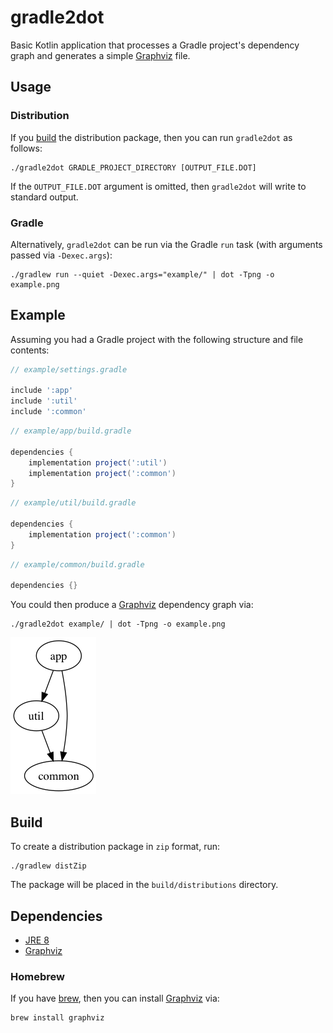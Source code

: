 # gradle2dot

Basic Kotlin application that processes a Gradle project's dependency graph and generates a simple [Graphviz] file.

## Usage

### Distribution

If you [build](#build) the distribution package, then you can run `gradle2dot` as follows:

```
./gradle2dot GRADLE_PROJECT_DIRECTORY [OUTPUT_FILE.DOT]
```

If the `OUTPUT_FILE.DOT` argument is omitted, then `gradle2dot` will write to standard output.

### Gradle

Alternatively, `gradle2dot` can be run via the Gradle `run` task (with arguments passed via `-Dexec.args`):

```shell
./gradlew run --quiet -Dexec.args="example/" | dot -Tpng -o example.png
```

## Example

Assuming you had a Gradle project with the following structure and file contents:

```gradle
// example/settings.gradle

include ':app'
include ':util'
include ':common'
```

```gradle
// example/app/build.gradle

dependencies {
    implementation project(':util')
    implementation project(':common')
}
```

```gradle
// example/util/build.gradle

dependencies {
    implementation project(':common')
}
```

```gradle
// example/common/build.gradle

dependencies {}
```

You could then produce a [Graphviz] dependency graph via:

```shell
./gradle2dot example/ | dot -Tpng -o example.png
```

![example dependency graph](artwork/example.png)

## Build

To create a distribution package in `zip` format, run:

```shell
./gradlew distZip
```

The package will be placed in the `build/distributions` directory.

## Dependencies

- [JRE 8]
- [Graphviz]

### Homebrew

If you have [brew], then you can install [Graphviz] via:

```shell
brew install graphviz
```


[Graphviz]: http://www.graphviz.org/
[JRE 8]: http://www.oracle.com/technetwork/java/javase/downloads/jre8-downloads-2133155.html
[brew]: https://brew.sh/